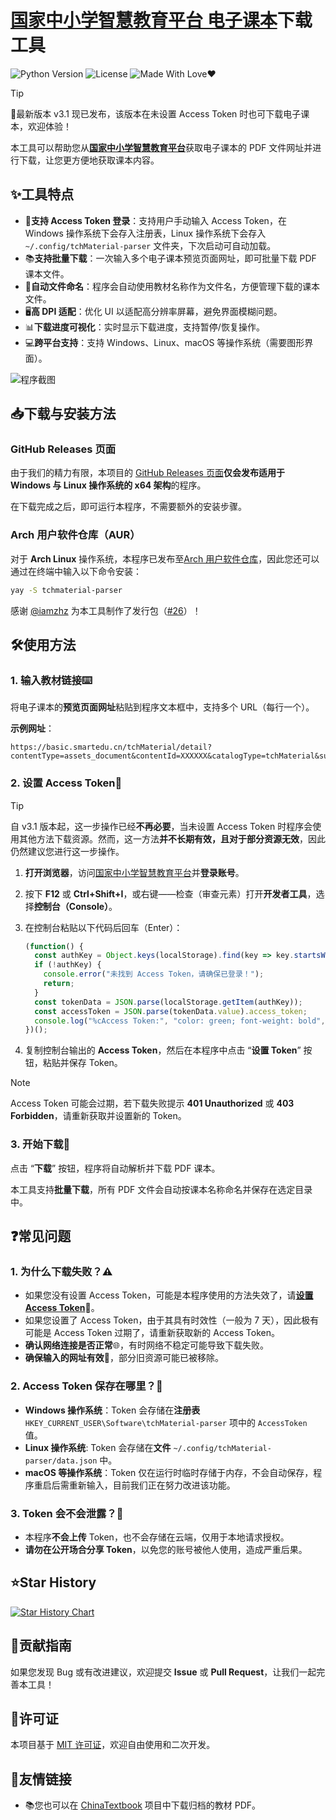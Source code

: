 # [国家中小学智慧教育平台 电子课本](https://basic.smartedu.cn/tchMaterial/)下载工具

![Python Version](https://img.shields.io/badge/Python-3.x-blue.svg)
![License](https://img.shields.io/badge/License-MIT-green.svg)
![Made With Love❤️](https://img.shields.io/badge/Made_With-%E2%9D%A4-red.svg)

> [!TIP]
> 🚀最新版本 v3.1 现已发布，该版本在未设置 Access Token 时也可下载电子课本，欢迎体验！

本工具可以帮助您从[**国家中小学智慧教育平台**](https://basic.smartedu.cn/)获取电子课本的 PDF 文件网址并进行下载，让您更方便地获取课本内容。

## ✨工具特点

- 🔑**支持 Access Token 登录**：支持用户手动输入 Access Token，在 Windows 操作系统下会存入注册表，Linux 操作系统下会存入 `~/.config/tchMaterial-parser` 文件夹，下次启动可自动加载。
- 📚**支持批量下载**：一次输入多个电子课本预览页面网址，即可批量下载 PDF 课本文件。
- 📂**自动文件命名**：程序会自动使用教材名称作为文件名，方便管理下载的课本文件。
- 🖥️**高 DPI 适配**：优化 UI 以适配高分辨率屏幕，避免界面模糊问题。
- 📊**下载进度可视化**：实时显示下载进度，支持暂停/恢复操作。
- 💻**跨平台支持**：支持 Windows、Linux、macOS 等操作系统（需要图形界面）。

![程序截图](./res/PixPin_2025-03-14_23-44-26.png)

## 📥下载与安装方法

### GitHub Releases 页面

由于我们的精力有限，本项目的 [GitHub Releases 页面](https://github.com/happycola233/tchMaterial-parser/releases)**仅会发布适用于 Windows 与 Linux 操作系统的 x64 架构**的程序。

在下载完成之后，即可运行本程序，不需要额外的安装步骤。

### Arch 用户软件仓库（AUR）

对于 **Arch Linux** 操作系统，本程序已发布至[Arch 用户软件仓库](https://aur.archlinux.org/packages/tchmaterial-parser)，因此您还可以通过在终端中输入以下命令安装：

```sh
yay -S tchmaterial-parser
```

感谢 [@iamzhz](https://github.com/iamzhz) 为本工具制作了发行包（[#26](../../issues/26)）！

## 🛠️使用方法

### 1. 输入教材链接⌨️

将电子课本的**预览页面网址**粘贴到程序文本框中，支持多个 URL（每行一个）。

**示例网址**：

```text
https://basic.smartedu.cn/tchMaterial/detail?contentType=assets_document&contentId=XXXXXX&catalogType=tchMaterial&subCatalog=tchMaterial
```

### 2. 设置 Access Token🔑

> [!TIP]
> 自 v3.1 版本起，这一步操作已经**不再必要**，当未设置 Access Token 时程序会使用其他方法下载资源。然而，这一方法**并不长期有效，且对于部分资源无效**，因此仍然建议您进行这一步操作。

1. **打开浏览器**，访问[国家中小学智慧教育平台](https://auth.smartedu.cn/uias/login)并**登录账号**。
2. 按下 **F12** 或 **Ctrl+Shift+I**，或右键——检查（审查元素）打开**开发者工具**，选择**控制台（Console）**。
3. 在控制台粘贴以下代码后回车（Enter）：

   ```js
   (function() {
     const authKey = Object.keys(localStorage).find(key => key.startsWith("ND_UC_AUTH"));
     if (!authKey) {
       console.error("未找到 Access Token，请确保已登录！");
       return;
     }
     const tokenData = JSON.parse(localStorage.getItem(authKey));
     const accessToken = JSON.parse(tokenData.value).access_token;
     console.log("%cAccess Token:", "color: green; font-weight: bold", accessToken);
   })();
   ```
  
4. 复制控制台输出的 **Access Token**，然后在本程序中点击 “**设置 Token**” 按钮，粘贴并保存 Token。

> [!NOTE]
> Access Token 可能会过期，若下载失败提示 **401 Unauthorized** 或 **403 Forbidden**，请重新获取并设置新的 Token。

### 3. 开始下载🚀

点击 “**下载**” 按钮，程序将自动解析并下载 PDF 课本。

本工具支持**批量下载**，所有 PDF 文件会自动按课本名称命名并保存在选定目录中。

## ❓常见问题

### 1. 为什么下载失败？⚠️

- 如果您没有设置 Access Token，可能是本程序使用的方法失效了，请[**设置 Access Token**](#2-设置-access-token)🔑。
- 如果您设置了 Access Token，由于其具有时效性（一般为 7 天），因此极有可能是 Access Token 过期了，请重新获取新的 Access Token。
- **确认网络连接是否正常**🌐，有时网络不稳定可能导致下载失败。
- **确保输入的网址有效**🔗，部分旧资源可能已被移除。

### 2. Access Token 保存在哪里？💾

- **Windows 操作系统**：Token 会存储在**注册表** `HKEY_CURRENT_USER\Software\tchMaterial-parser` 项中的 `AccessToken` 值。
- **Linux 操作系统**: Token 会存储在**文件** `~/.config/tchMaterial-parser/data.json` 中。
- **macOS 等操作系统**：Token 仅在运行时临时存储于内存，不会自动保存，程序重启后需重新输入，目前我们正在努力改进该功能。

### 3. Token 会不会泄露？🔐

- 本程序**不会上传** Token，也不会存储在云端，仅用于本地请求授权。
- **请勿在公开场合分享 Token**，以免您的账号被他人使用，造成严重后果。

## ⭐Star History

[![Star History Chart](https://api.star-history.com/svg?repos=happycola233/tchMaterial-parser&type=Date)](https://star-history.com/#happycola233/tchMaterial-parser&Date)

## 🤝贡献指南

如果您发现 Bug 或有改进建议，欢迎提交 **Issue** 或 **Pull Request**，让我们一起完善本工具！

## 📜许可证

本项目基于 [MIT 许可证](LICENSE)，欢迎自由使用和二次开发。

## 💌友情链接

- 📚您也可以在 [ChinaTextbook](https://github.com/TapXWorld/ChinaTextbook) 项目中下载归档的教材 PDF。
